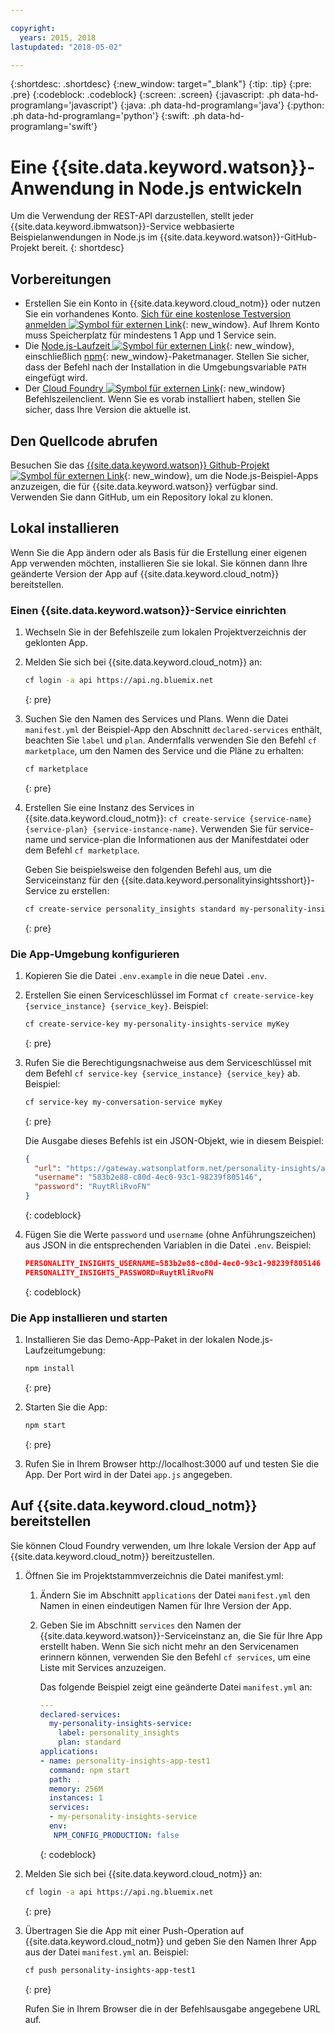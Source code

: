 ```yaml
---

copyright:
  years: 2015, 2018
lastupdated: "2018-05-02"

---
```


{:shortdesc: .shortdesc}
{:new_window: target="_blank"}
{:tip: .tip}
{:pre: .pre}
{:codeblock: .codeblock}
{:screen: .screen}
{:javascript: .ph data-hd-programlang='javascript'}
{:java: .ph data-hd-programlang='java'}
{:python: .ph data-hd-programlang='python'}
{:swift: .ph data-hd-programlang='swift'}

# Eine {{site.data.keyword.watson}}-Anwendung in Node.js entwickeln

Um die Verwendung der REST-API darzustellen, stellt jeder {{site.data.keyword.ibmwatson}}-Service webbasierte Beispielanwendungen in Node.js im {{site.data.keyword.watson}}-GitHub-Projekt bereit.
{: shortdesc}

## Vorbereitungen

- Erstellen Sie ein Konto in {{site.data.keyword.cloud_notm}} oder nutzen Sie ein vorhandenes Konto. [Sich für eine kostenlose Testversion anmelden ![Symbol für externen Link](../../icons/launch-glyph.svg "Symbol für externen Link")](https://{DomainName}/registration/?target=/catalog/%3fcategory=watson){: new_window}. Auf Ihrem Konto muss Speicherplatz für mindestens 1 App und 1 Service sein.
- Die [Node.js-Laufzeit ![Symbol für externen Link](../../icons/launch-glyph.svg "Symbol für externen Link")](https://nodejs.org/#download){: new_window}, einschließlich [npm](https://www.npmjs.com/){: new_window}-Paketmanager. Stellen Sie sicher, dass der Befehl nach der Installation in die Umgebungsvariable `PATH` eingefügt wird.
- Der [Cloud Foundry ![Symbol für externen Link](../../icons/launch-glyph.svg "Symbol für externen Link")](https://github.com/cloudfoundry/cli#downloads){: new_window} Befehlszeilenclient. Wenn Sie es vorab installiert haben, stellen Sie sicher, dass Ihre Version die aktuelle ist.

## Den Quellcode abrufen

Besuchen Sie das [{{site.data.keyword.watson}} Github-Projekt ![Symbol für externen Link](../../icons/launch-glyph.svg "Symbol für externen Link")](https://github.com/watson-developer-cloud){: new_window}, um die Node.js-Beispiel-Apps anzuzeigen, die für {{site.data.keyword.watson}} verfügbar sind. Verwenden Sie dann GitHub, um ein Repository lokal zu klonen.

## Lokal installieren
Wenn Sie die App ändern oder als Basis für die Erstellung einer eigenen App verwenden möchten, installieren Sie sie lokal. Sie können dann Ihre geänderte Version der App auf {{site.data.keyword.cloud_notm}} bereitstellen.

### Einen {{site.data.keyword.watson}}-Service einrichten

1.  Wechseln Sie in der Befehlszeile zum lokalen Projektverzeichnis der geklonten App.
1.  Melden Sie sich bei {{site.data.keyword.cloud_notm}} an:

    ```bash
    cf login -a api https://api.ng.bluemix.net
    ```
    {: pre}

1.  Suchen Sie den Namen des Services und Plans. Wenn die Datei `manifest.yml` der Beispiel-App den Abschnitt `declared-services` enthält, beachten Sie `label` und `plan`. Andernfalls verwenden Sie den Befehl `cf marketplace`, um den Namen des Service und die Pläne zu erhalten:

    ```bash
    cf marketplace
    ```
    {: pre}

1.  Erstellen Sie eine Instanz des Services in {{site.data.keyword.cloud_notm}}: `cf create-service {service-name} {service-plan} {service-instance-name}`. Verwenden Sie für service-name und service-plan die Informationen aus der Manifestdatei oder dem Befehl `cf marketplace`.

    Geben Sie beispielsweise den folgenden Befehl aus, um die Serviceinstanz für den {{site.data.keyword.personalityinsightsshort}}-Service zu erstellen:

    ```bash
    cf create-service personality_insights standard my-personality-insights-service
    ```
    {: pre}

### Die App-Umgebung konfigurieren

1.  Kopieren Sie die Datei `.env.example` in die neue Datei `.env`.
1.  Erstellen Sie einen Serviceschlüssel im Format `cf create-service-key {service_instance} {service_key}`. Beispiel:

    ```bash
    cf create-service-key my-personality-insights-service myKey
    ```
    {: pre}

1.  Rufen Sie die Berechtigungsnachweise aus dem Serviceschlüssel mit dem Befehl `cf service-key {service_instance} {service_key}` ab. Beispiel:

    ```bash
    cf service-key my-conversation-service myKey
    ```
    {: pre}

    Die Ausgabe dieses Befehls ist ein JSON-Objekt, wie in diesem Beispiel:

    ```json
    {
      "url": "https://gateway.watsonplatform.net/personality-insights/api",
      "username": "583b2e88-c80d-4ec0-93c1-98239f805146",
      "password": "RuytRliRvoFN"
    }
    ```
    {: codeblock}

1.  Fügen Sie die Werte `password` und `username` (ohne Anführungszeichen) aus JSON in die entsprechenden Variablen in die Datei `.env`. Beispiel:

    ```json
    PERSONALITY_INSIGHTS_USERNAME=583b2e88-c80d-4ec0-93c1-98239f805146
    PERSONALITY_INSIGHTS_PASSWORD=RuytRliRvoFN
    ```
    {: codeblock}

### Die App installieren und starten

1.  Installieren Sie das Demo-App-Paket in der lokalen Node.js-Laufzeitumgebung:

    ```bash
    npm install
    ```
    {: pre}

1.  Starten Sie die App:

    ```bash
    npm start
    ```
    {: pre}

1.  Rufen Sie in Ihrem Browser http://localhost:3000 auf und testen Sie die App. Der Port wird in der Datei `app.js` angegeben.

## Auf {{site.data.keyword.cloud_notm}} bereitstellen

Sie können Cloud Foundry verwenden, um Ihre lokale Version der App auf {{site.data.keyword.cloud_notm}} bereitzustellen.

1.  Öffnen Sie im Projektstammverzeichnis die Datei manifest.yml:
    1.  Ändern Sie im Abschnitt `applications` der Datei `manifest.yml` den Namen in einen eindeutigen Namen für Ihre Version der App.
    1.  Geben Sie im Abschnitt `services` den Namen der {{site.data.keyword.watson}}-Serviceinstanz an, die Sie für Ihre App erstellt haben. Wenn Sie sich nicht mehr an den Servicenamen erinnern können, verwenden Sie den Befehl `cf services`, um eine Liste mit Services anzuzeigen.

        Das folgende Beispiel zeigt eine geänderte Datei `manifest.yml` an:

        ```yml
        ---
        declared-services:
          my-personality-insights-service:
            label: personality_insights
            plan: standard
        applications:
        - name: personality-insights-app-test1
          command: npm start
          path: .
          memory: 256M
          instances: 1
          services:
          - my-personality-insights-service
          env:
           NPM_CONFIG_PRODUCTION: false
        ```
        {: codeblock}

1.  Melden Sie sich bei {{site.data.keyword.cloud_notm}} an:

    ```bash
    cf login -a api https://api.ng.bluemix.net
    ```
    {: pre}

1.  Übertragen Sie die App mit einer Push-Operation auf {{site.data.keyword.cloud_notm}} und geben Sie den Namen Ihrer App aus der Datei `manifest.yml` an. Beispiel:

    ```bash
    cf push personality-insights-app-test1
    ```
    {: pre}

    Rufen Sie in Ihrem Browser die in der Befehlsausgabe angegebene URL auf.
